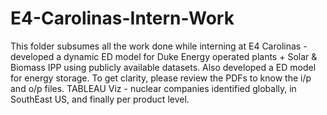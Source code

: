 # E4-Carolinas-Intern-Work
This folder subsumes all the work done while interning at E4 Carolinas - developed a dynamic ED model for Duke Energy operated plants + Solar & Biomass IPP using publicly available datasets. Also developed a ED model for energy storage. To get clarity, please review the PDFs to know the i/p and o/p files. 
TABLEAU Viz - nuclear companies identified globally, in SouthEast US, and finally per product level. 

